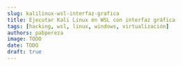 ```yaml
---
slug: kalilinux-wsl-interfaz-grafica
title: Ejecutar Kali Linux en WSL con interfaz gráfica 
tags: [hacking, wsl, linux, windows, virtualización]
authors: pabpereza
image: TODO
date: TODO
draft: true
---
```


